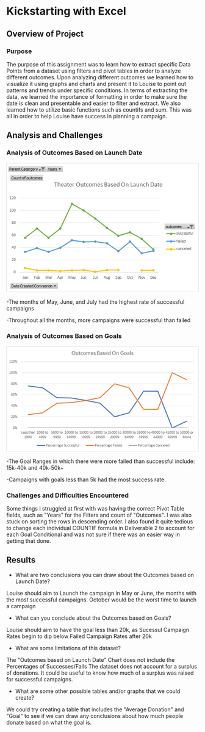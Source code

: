 # Kickstarting with Excel

## Overview of Project

### Purpose
The purpose of this assignment was to learn how to extract specific Data Points from a dataset using filters and pivot tables in order to analyze different outcomes. Upon analyzing different outcomes we learned how to visualize it using graphs and charts and present it to Louise to point out patterns and trends under specific conditions. In terms of extracting the data, we learned the importance of formatting in order to make sure the date is clean and presentable and easier to filter and extract. We also learned how to utilize basic functions such as countifs and sum. This was all in order to help Louise have success in planning a campaign.
## Analysis and Challenges

### Analysis of Outcomes Based on Launch Date
![Theater_Outcomes_vs_Launch](Resources/Theater_Outcomes_vs_Launch.png)

-The months of May, June, and July had the highest rate of successful campaigns

-Throughout all the months, more campaigns were successful than failed
### Analysis of Outcomes Based on Goals
![Outcomes_vs_Goals](Resources/Outcomes_vs_Goals.png)

-The Goal Ranges in which there were more failed than successful include: 15k-40k and 40k-50k+

-Campaigns with goals less than 5k had the most success rate
### Challenges and Difficulties Encountered
Some things I struggled at first with was having the correct Pivot Table fields, such as "Years" for the Filters and count of "Outcomes". I was also stuck on sorting the rows in descending order. I also found it quite tedious to change each individual COUNTIF formula in Deliverable 2 to account for each Goal Conditional and was not sure if there was an easier way in getting that done.
## Results

- What are two conclusions you can draw about the Outcomes based on Launch Date?

Louise should aim to Launch the campaign in May or June, the months with the most successful campaigns.
October would be the worst time to launch a campaign
- What can you conclude about the Outcomes based on Goals?

Louise should aim to have the goal less than 20k, as Sucessul Campaign Rates begin to dip below Failed Campaign Rates after 20k

- What are some limitations of this dataset?

The "Outcomes based on Launch Date" Chart does not include the Percentages of Successes/Fails 
The dataset does not account for a surplus of donations. It could be useful to know how much of a surplus was raised for successful campaigns.
- What are some other possible tables and/or graphs that we could create?

We could try creating a table that includes the "Average Donation" and "Goal" to see if we can draw any conclusions about how much people donate based on what the goal is.
